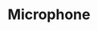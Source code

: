 ---
title: Microphone
tags: ["microphone", "audio", "voice", "recording", "sound", "speak", "communication"]
icon: microphone
svg: '<svg xmlns="http://www.w3.org/2000/svg" width="24" height="24" fill="none" viewBox="0 0 24 24" stroke-width="1.5" stroke-linecap="round" stroke-linejoin="round" stroke="currentColor"><path d="M16 6.429C16 4.535 14.21 3 12 3S8 4.535 8 6.429v5.142C8 13.465 9.79 15 12 15s4-1.535 4-3.429V6.43Z"/><path d="M5 11a7 7 0 1 0 14 0m-7 7v3m-4 0h8"/></svg>'
---